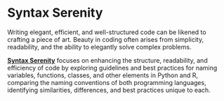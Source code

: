 # Syntax Serenity

Writing elegant, efficient, and well-structured code can be likened to crafting a piece of art. Beauty in coding often arises from simplicity, readability, and the ability to elegantly solve complex problems.

[**Syntax Serenity**](https://dduyg.github.io/syntax-serenity/) focuses on enhancing the structure, readability, and efficiency of code by exploring guidelines and best practices for naming variables, functions, classes, and other elements in Python and R, comparing the naming conventions of both programming languages, identifying similarities, differences, and best practices unique to each.
